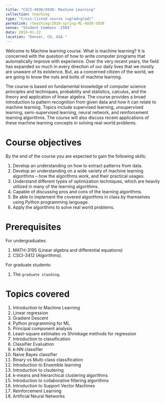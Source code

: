 ```yaml
---
title: "CSCI-4930/5930: Machine Learning"
collection: teaching
type: "Cross-listed course (ugrad+grad)"
permalink: /teaching/2019-spring-ML-4930-5930
venue: "Student Commons -2504"
date: 2019-01-22
location: "Denver, CO, USA."
---
```


Welcome to Machine learning course. What is machine learning? It is concerned with the question of how to write computer programs that automatically improve with experience. Over the very recent years, the field has expanded so much in every direction of our daily lives that we mostly are unaware of its existence. But, as a concerned citizen of the world, we are going to know the nuts and bolts of machine learning.

The course is based on fundamental knowledge of computer science principles and techniques, probability and statistics, calculus, and the theory and application of linear algebra. The course provides a broad introduction to pattern recognition from given data and how it can relate to machine learning. Topics include supervised learning, unsupervised learning, semi-supervised learning, neural network, and reinforcement learning algorithms. The course will also discuss recent applications of these machine learning concepts in solving real-world problems.


Course objectives
======
By the end of the course you are expected to gain the following skills:
1. Develop an understanding on how to extract patterns from data.
2. Develop an understanding on a wide variety of machine learning algorithms – how the algorithms work, and their practical usages.
3. Understand different types of optimization techniques, which are heavily utilized in many of the learning algorithms.
4. Capable of discussing pros and cons of the learning algorithms.
5. Be able to implement the covered algorithms in class by themselves using Python programming language.
6. Apply the algorithms to solve real world problems.

Prerequisites
======
For undergraduates:
1. MATH-3195 (Linear algebra and differential equations) 
2. CSCI-3412 (Algorithms).

For graduate students:
1. The `graduate standing`.

Topics covered
======
1. Introduction to Machine Learning
2. Linear regression
3. Gradient Descent
4. Python programming for ML
5. Principal component analysis
6. Least-square estimates vs Shrinkage methods for regression
7. Introduction to classification
8. Classifier Evaluation
9. k-NN classifier
10. Naive Bayes classifier
11. Binary vs Multi-class classification
12. Introduction to Ensemble learning
13. Introduction to clsutering
14. k-means and hierarchical clustering algorithms
15. Introduction to collaborative filtering algorithms
16. Introduction to Support Vector Machines
17. Reinforcement Learning
18. Artificial Neural Networks

